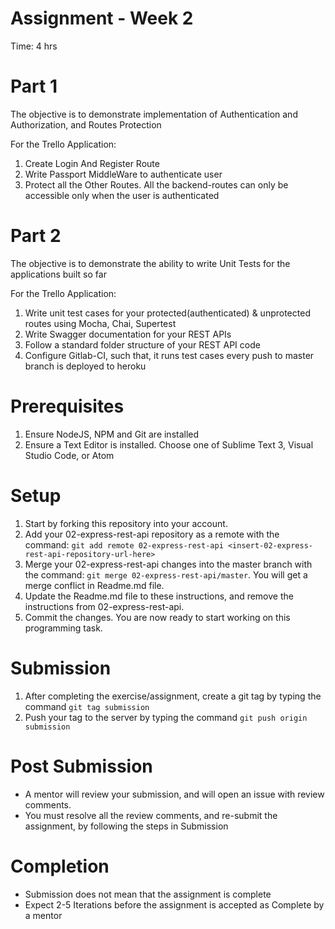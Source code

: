 # Assignment - Week 2

Time: 4 hrs

# Part 1
The objective is to demonstrate implementation of Authentication and Authorization, and Routes Protection

For the Trello Application:
1. Create Login And Register Route
2. Write Passport MiddleWare to authenticate user
3. Protect all the Other Routes. All the backend-routes can only be accessible only when the user is authenticated

# Part 2
The objective is to demonstrate the ability to write Unit Tests for the applications built so far

For the Trello Application:
1. Write unit test cases for your protected(authenticated) & unprotected routes using Mocha, Chai, Supertest
1. Write Swagger documentation for your REST APIs
1. Follow a standard folder structure of your REST API code
1. Configure Gitlab-CI, such that, it runs test cases every push to master branch is deployed to heroku

# Prerequisites
1. Ensure NodeJS, NPM and Git are installed
1. Ensure a Text Editor is installed. Choose one of Sublime Text 3, Visual Studio Code, or Atom

# Setup
1. Start by forking this repository into your account.
2. Add your 02-express-rest-api repository as a remote with the command: `git add remote 02-express-rest-api <insert-02-express-rest-api-repository-url-here>`
3. Merge your 02-express-rest-api changes into the master branch with the command: `git merge 02-express-rest-api/master`. You will get a merge conflict in Readme.md file.
4. Update the Readme.md file to these instructions, and remove the instructions from 02-express-rest-api.
5. Commit the changes. You are now ready to start working on this programming task.

# Submission
1. After completing the exercise/assignment, create a git tag by typing the command `git tag submission`
2. Push your tag to the server by typing the command `git push origin submission`

# Post Submission
- A mentor will review your submission, and will open an issue with review comments.
- You must resolve all the review comments, and re-submit the assignment, by following the steps in Submission

# Completion
- Submission does not mean that the assignment is complete
- Expect 2-5 Iterations before the assignment is accepted as Complete by a mentor